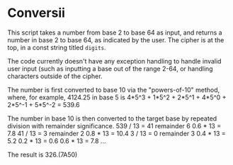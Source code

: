 # Conversii

This script takes a number from base 2 to base 64 as input, and returns a number in base 2 to base 64, as indicated by the user.
The cipher is at the top, in a const string titled `digits`.

The code currently doesn't have any exception handling to handle invalid user input (such as inputting a base out of the range 2-64,
or handling characters outside of the cipher.

The number is first converted to base 10 via the "powers-of-10" method, where, for example, 4124.25 in base 5 is
4\*5^3 + 1\*5^2 + 2\*5^1 + 4\*5^0 + 2\*5^-1 + 5\*5^-2 = 539.6

The number in base 10 is then converted to the target base by repeated division with remainder significance.
539 / 13 = 41 remainder 6                      0.6 * 13 = 7.8
41 / 13 = 3 remainder 2                        0.8 * 13 = 10.4
3 / 13 = 0 remainder 3                         0.4 * 13 = 5.2
                                               0.2 * 13 = 0.6
                                               0.6 * 13 = 7.8
                                               ...

The result is 326.(7A50)
